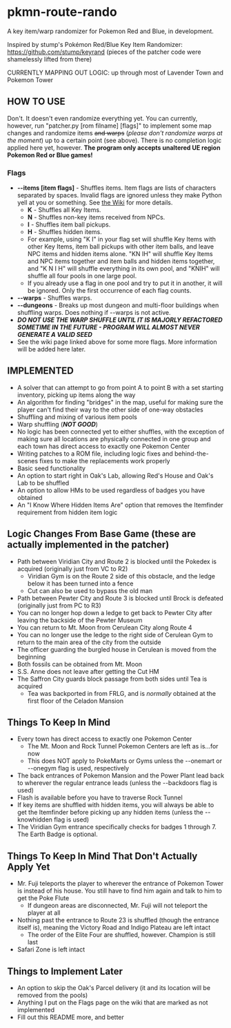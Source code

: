 # pkmn-route-rando
A key item/warp randomizer for Pokemon Red and Blue, in development.

Inspired by stump's Pokémon Red/Blue Key Item Randomizer: https://github.com/stump/keyrand
(pieces of the patcher code were shamelessly lifted from there)

CURRENTLY MAPPING OUT LOGIC: up through most of Lavender Town and Pokemon Tower

## HOW TO USE
Don't. It doesn't even randomize everything yet. You can currently, however, run "patcher.py [rom filname] [flags]" to implement some map changes and randomize items ~~and warps~~ (*please don't randomize warps at the moment*) up to a certain point (see above). There is no completion logic applied here yet, however. **The program only accepts unaltered UE region Pokemon Red or Blue games!**

### Flags
- **--items [item flags]** - Shuffles items. Item flags are lists of characters separated by spaces. Invalid flags are ignored unless they make Python yell at you or something. See [the Wiki](https://github.com/Color-Printer/pkmn-route-rando/wiki/Flags) for more details.
  - **K** - Shuffles all Key Items.
  - **N** - Shuffles non-key items received from NPCs.
  - **I** - Shuffles item ball pickups.
  - **H** - Shuffles hidden items.
  - For example, using "K I" in your flag set will shuffle Key Items with other Key Items, item ball pickups with other item balls, and leave NPC items and hidden items alone. "KN IH" will shuffle Key Items and NPC items together and item balls and hidden items together, and "K N I H" will shuffle everything in its own pool, and "KNIH" will shuffle all four pools in one large pool.
  - If you already use a flag in one pool and try to put it in another, it will be ignored. Only the first occurrence of each flag counts.
- **--warps** - Shuffles warps.
- **--dungeons** - Breaks up most dungeon and multi-floor buildings when shuffling warps. Does nothing if --warps is not active.
- ***DO NOT USE THE WARP SHUFFLE UNTIL IT IS MAJORLY REFACTORED SOMETIME IN THE FUTURE - PROGRAM WILL ALMOST NEVER GENERATE A VALID SEED***
- See the wiki page linked above for some more flags. More information will be added here later.

## IMPLEMENTED
- A solver that can attempt to go from point A to point B with a set starting inventory, picking up items along the way
- An algorithm for finding "bridges" in the map, useful for making sure the player can't find their way to the other side of one-way obstacles
- Shuffling and mixing of various item pools
- Warp shuffling (***NOT GOOD***)
- No logic has been connected yet to either shuffles, with the exception of making sure all locations are physically connected in one group and each town has direct access to exactly one Pokemon Center
- Writing patches to a ROM file, including logic fixes and behind-the-scenes fixes to make the replacements work properly
- Basic seed functionality
- An option to start right in Oak's Lab, allowing Red's House and Oak's Lab to be shuffled
- An option to allow HMs to be used regardless of badges you have obtained
- An "I Know Where Hidden Items Are" option that removes the Itemfinder requirement from hidden item logic

## Logic Changes From Base Game (these are actually implemented in the patcher)
- Path between Viridian City and Route 2 is blocked until the Pokedex is acquired (originally just from VC to R2)
  - Viridian Gym is on the Route 2 side of this obstacle, and the ledge below it has been turned into a fence
  - Cut can also be used to bypass the old man
- Path between Pewter City and Route 3 is blocked until Brock is defeated (originally just from PC to R3)
- You can no longer hop down a ledge to get back to Pewter City after leaving the backside of the Pewter Museum
- You can return to Mt. Moon from Cerulean City along Route 4
- You can no longer use the ledge to the right side of Cerulean Gym to return to the main area of the city from the outside
- The officer guarding the burgled house in Cerulean is moved from the beginning
- Both fossils can be obtained from Mt. Moon
- S.S. Anne does not leave after getting the Cut HM
- The Saffron City guards block passage from both sides until Tea is acquired
  - Tea was backported in from FRLG, and is *normally* obtained at the first floor of the Celadon Mansion

## Things To Keep In Mind
- Every town has direct access to exactly one Pokemon Center
  - The Mt. Moon and Rock Tunnel Pokemon Centers are left as is...for now
  - This does NOT apply to PokeMarts or Gyms unless the --onemart or --onegym flag is used, respectively
- The back entrances of Pokemon Mansion and the Power Plant lead back to wherever the regular entrance leads (unless the --backdoors flag is used)
- Flash is available before you have to traverse Rock Tunnel
- If key items are shuffled with hidden items, you will always be able to get the Itemfinder before picking up any hidden items (unless the --knowhidden flag is used)
- The Viridian Gym entrance specifically checks for badges 1 through 7. The Earth Badge is optional.

## Things To Keep In Mind That Don't Actually Apply Yet
- Mr. Fuji teleports the player to wherever the entrance of Pokemon Tower is instead of his house. You still have to find him again and talk to him to get the Poke Flute
  - If dungeon areas are disconnected, Mr. Fuji will not teleport the player at all
- Nothing past the entrance to Route 23 is shuffled (though the entrance itself is), meaning the Victory Road and Indigo Plateau are left intact
  - The order of the Elite Four are shuffled, however. Champion is still last
- Safari Zone is left intact

## Things to Implement Later
- An option to skip the Oak's Parcel delivery (it and its location will be removed from the pools)
- Anything I put on the Flags page on the wiki that are marked as not implemented
- Fill out this README more, and better
